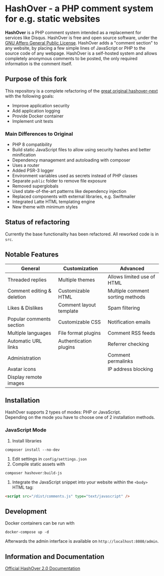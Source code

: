 HashOver - a PHP comment system for e.g. static websites
===
**HashOver** is a PHP comment system intended as a replacement for services like
Disqus. HashOver is free and open source software, under the
[GNU Affero General Public License](http://www.gnu.org/licenses/agpl.html).
HashOver adds a "comment section" to any website, by placing a few simple lines
of JavaScript or PHP to the source code of any webpage. HashOver is a
self-hosted system and allows completely anonymous comments to be posted, the
only required information is the comment itself.

## Purpose of this fork
This repository is a complete refactoring of the [great original hashover-next](https://github.com/jacobwb/hashover-next) with the following goals:
- Improve application security
- Add application logging
- Provide Docker container
- Implement unit tests

### Main Differences to Original
- PHP 8 compatibility
- Build static JavaScript files to allow using security hashes and better minification
- Dependency management and autoloading with composer
- Uses a router
- Added PSR-3 logger
- Environment variables used as secrets instead of PHP classes
- Separate `public` folder to remove file exposure 
- Removed superglobals
- Used state-of-the-art patterns like dependency injection
- Replaced components with external libraries, e.g. Swiftmailer
- Integrated Latte HTML templating engine
- New theme with minimum styles

## Status of refactoring
Currently the base functionality has been refactored. All reworked code is in `src`.

Notable Features
---
General                          | Customization           | Advanced
-------------------------------- | ----------------------- | --------------------------------
Threaded replies                 | Multiple themes         | Allows limited use of HTML
Comment editing & deletion       | Customizable HTML       | Multiple comment sorting methods
Likes & Dislikes                 | Comment layout template | Spam filtering
Popular comments section         | Customizable CSS        | Notification emails
Multiple languages               | File format plugins     | Comment RSS feeds
Automatic URL links              | Authentication plugins  | Referrer checking
Administration                   |                         | Comment permalinks
Avatar icons                     |                         | IP address blocking
Display remote images            |                         |


## Installation

HashOver supports 2 types of modes: PHP or JavaScript.  
Depending on the mode you have to choose one of 2 installation methods.

### JavaScript Mode
1. Install libraries
```shell
composer install --no-dev
```
1. Edit settings in `config/settings.json`
1. Compile static assets with
```shell
composer hashover:build-js
```
1. Integrate the JavaScript snippet into your website within the `<body>` HTML tag:
```html
<script src="/dist/comments.js" type="text/javascript" />
```

## Development

Docker containers can be run with
```
docker-compose up -d
```

Afterwards the admin interface is available on `http://localhost:8080/admin`.

Information and Documentation
---
[Official HashOver 2.0 Documentation](https://docs.barkdull.org/hashover-v2)
